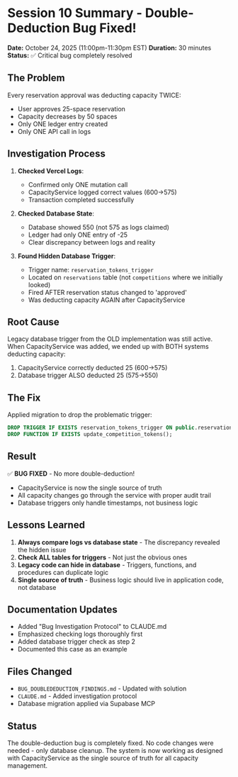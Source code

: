 # Session 10 Summary - Double-Deduction Bug Fixed!

**Date:** October 24, 2025 (11:00pm-11:30pm EST)
**Duration:** 30 minutes
**Status:** ✅ Critical bug completely resolved

## The Problem

Every reservation approval was deducting capacity TWICE:
- User approves 25-space reservation
- Capacity decreases by 50 spaces
- Only ONE ledger entry created
- Only ONE API call in logs

## Investigation Process

1. **Checked Vercel Logs**:
   - Confirmed only ONE mutation call
   - CapacityService logged correct values (600→575)
   - Transaction completed successfully

2. **Checked Database State**:
   - Database showed 550 (not 575 as logs claimed)
   - Ledger had only ONE entry of -25
   - Clear discrepancy between logs and reality

3. **Found Hidden Database Trigger**:
   - Trigger name: `reservation_tokens_trigger`
   - Located on `reservations` table (not `competitions` where we initially looked)
   - Fired AFTER reservation status changed to 'approved'
   - Was deducting capacity AGAIN after CapacityService

## Root Cause

Legacy database trigger from the OLD implementation was still active. When CapacityService was added, we ended up with BOTH systems deducting capacity:

1. CapacityService correctly deducted 25 (600→575)
2. Database trigger ALSO deducted 25 (575→550)

## The Fix

Applied migration to drop the problematic trigger:

```sql
DROP TRIGGER IF EXISTS reservation_tokens_trigger ON public.reservations;
DROP FUNCTION IF EXISTS update_competition_tokens();
```

## Result

✅ **BUG FIXED** - No more double-deduction!
- CapacityService is now the single source of truth
- All capacity changes go through the service with proper audit trail
- Database triggers only handle timestamps, not business logic

## Lessons Learned

1. **Always compare logs vs database state** - The discrepancy revealed the hidden issue
2. **Check ALL tables for triggers** - Not just the obvious ones
3. **Legacy code can hide in database** - Triggers, functions, and procedures can duplicate logic
4. **Single source of truth** - Business logic should live in application code, not database

## Documentation Updates

- Added "Bug Investigation Protocol" to CLAUDE.md
- Emphasized checking logs thoroughly first
- Added database trigger check as step 2
- Documented this case as an example

## Files Changed

- `BUG_DOUBLEDEDUCTION_FINDINGS.md` - Updated with solution
- `CLAUDE.md` - Added investigation protocol
- Database migration applied via Supabase MCP

## Status

The double-deduction bug is completely fixed. No code changes were needed - only database cleanup. The system is now working as designed with CapacityService as the single source of truth for all capacity management.